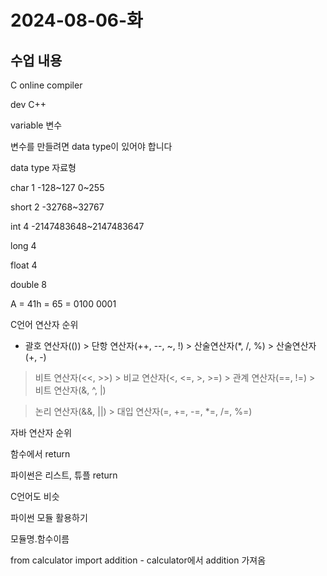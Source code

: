 # 2024-08-06-화

## 수업 내용

C online compiler

dev C++

variable 변수

변수를 만들려면 data type이 있어야 합니다

data type 자료형

char	1	-128~127	0~255

short	2	-32768~32767

int	4	-2147483648~2147483647

long	4

float	4

double 8

A = 41h = 65 = 0100 0001

C언어 연산자 순위

- 괄호 연산자(()) > 단항 연산자(++, --, ~, !) > 산술연산자(*, /, %) > 산술연산자(+, -) 

> 비트 연산자(<<, >>) > 비교 연산자(<, <=, >, >=) > 관계 연산자(==, !=) > 비트 연산자(&, ^, |)

> 논리 연산자(&&, ||) > 대입 연산자(=, +=, -=, *=, /=, %=)

자바 연산자 순위

함수에서 return

파이썬은 리스트, 튜플 return

C언어도 비슷

파이썬 모듈 활용하기

모듈명.함수이름

from calculator import addition - calculator에서 addition 가져옴
